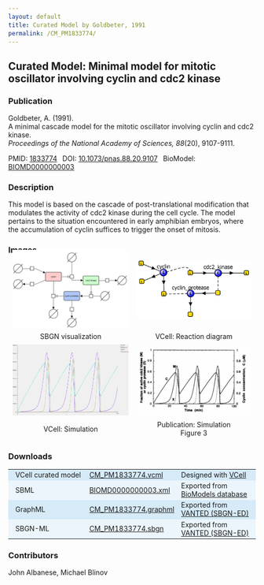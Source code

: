```yaml
---
layout: default
title: Curated Model by Goldbeter, 1991
permalink: /CM_PM1833774/
---
```

## Curated Model: Minimal model for mitotic oscillator involving cyclin and cdc2 kinase

### Publication 

Goldbeter, A. (1991). <br />
A minimal cascade model for the mitotic oscillator involving cyclin and cdc2 kinase. <br />
<i> Proceedings of the National Academy of Sciences, 88</i>(20), 9107-9111.

 PMID: <a href="https://www.ncbi.nlm.nih.gov/pubmed/?term=1833774">1833774</a>&ensp; 
 DOI: <a href="https://doi.org/10.1073/pnas.88.20.9107">10.1073/pnas.88.20.9107</a>&ensp;
 BioModel: <a href="https://www.ebi.ac.uk/biomodels/BIOMD0000000003">BIOMD0000000003</a><br />

### Description
This model is based on the cascade of post-translational modification that modulates the activity of cdc2 kinase during the cell cycle. The model pertains to the situation encountered in early amphibian embryos, where the accumulation of cyclin suffices to trigger the onset of mitosis. 

### Images
<center>
 <table style="border-collapse:separate; border-spacing:30 30px; margin-top:-30px;"> 
 <td align="center" width="400"><a href="https://modelbricks.github.io/images/SBGNfiles/CM_MinMitOscil_SBGN.PNG"><img width="350" align="center" src="/images/SBGNfiles/CM_MinMitOscil_SBGN.PNG"/></a></td>
  <td align="center" width="400"><a href="https://modelbricks.github.io/images/Vcellimages/CM_MinMitOscil_VCellReactionDiagram.PNG"><img width="350" align="center" src="/images/Vcellimages/CM_MinMitOscil_VCellReactionDiagram.PNG"/></a></td>
 <tr class="spaceUnder">
   <td align="center"> SBGN visualization</td>
   <td align="center"> VCell: Reaction diagram</td>
 </tr>
 <tr>
   <td align="center" width="400"><a href="https://modelbricks.github.io/images/Vcellimages/CM_MinMitOscil_VCellSimulation.PNG"><img width="350" src="/images/Vcellimages/CM_MinMitOscil_VCellSimulation.PNG"/></a></td>
   <td align="center" width="400"><a href="https://modelbricks.github.io/images/publications/CM_PM1833774_Sim.PNG"><img width="350" src="/images/publications/CM_PM1833774_Sim.PNG"/></a></td>
 </tr>
 <tr>
  <td align="center"> VCell: Simulation</td>
  <td align="center"> Publication: Simulation <br /> Figure 3</td>
 </tr>
 </table>
</center>
 
### Downloads
<center>
 <table>
  <td width="33%" bgcolor="#D6EAF8">&nbsp; VCell curated model </td>
  <td width="33%" bgcolor="#D6EAF8"><a href="/modelbricks/VCML_SBMLfiles/CM_PM1833774.vcml">CM_PM1833774.vcml</a></td>
  <td width="33%" bgcolor="#D6EAF8"> Designed with <a href="http://vcell.org"> VCell</a></td>
  <tr>
   <td bgcolor="#EBF5FB">&nbsp; SBML </td>
   <td bgcolor="#EBF5FB"><a href="/modelbricks/VCML_SBMLfiles/BIOMD0000000003.xml">BIOMD0000000003.xml</a></td>
   <td bgcolor="#EBF5FB"> Exported from <a href="https://www.ebi.ac.uk/biomodels/BIOMD0000000003">BioModels database</a></td>
  </tr>
  <tr>
   <td bgcolor="#D6EAF8">&nbsp; GraphML </td>
   <td bgcolor="#D6EAF8"><a href="/modelbricks/SBGNexecutablefiles/CM_PM1833774.graphml">CM_PM1833774.graphml</a></td>
   <td bgcolor="#D6EAF8"> Exported from <a href="https://immersive-analytics.infotech.monash.edu/vanted/addons/sbgn-ed/">VANTED (SBGN-ED)</a></td>
  </tr>
  <tr>
   <td bgcolor="#EBF5FB">&nbsp; SBGN-ML </td>
   <td bgcolor="#EBF5FB"><a href="/modelbricks/SBGNexecutablefiles/CM_PM1833774.sbgn">CM_PM1833774.sbgn</a></td>
   <td bgcolor="#EBF5FB"> Exported from <a href="https://immersive-analytics.infotech.monash.edu/vanted/addons/sbgn-ed/">VANTED (SBGN-ED)</a></td>
  </tr>
 </table>
</center>
 
### Contributors
John Albanese, Michael Blinov
